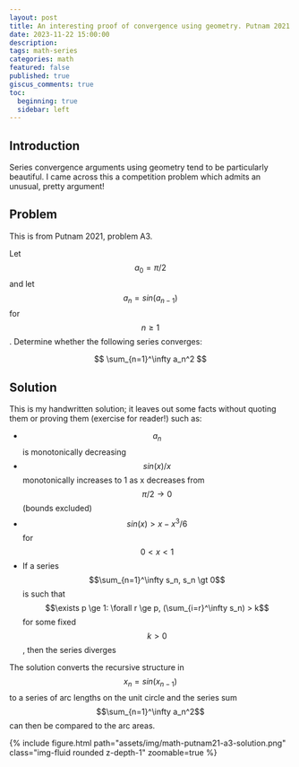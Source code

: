 ```yaml
---
layout: post
title: An interesting proof of convergence using geometry. Putnam 2021 A3.
date: 2023-11-22 15:00:00
description: 
tags: math-series
categories: math
featured: false
published: true
giscus_comments: true
toc:
  beginning: true
  sidebar: left
---
```


## Introduction

Series convergence arguments using geometry tend to be particularly beautiful. I came across this a competition problem which admits an unusual, pretty argument!

## Problem

This is from Putnam 2021, problem A3.

Let $$a_0 = \pi/2$$ and let $$a_n = sin(a_{n-1})$$ for $$n \ge 1$$. Determine whether the following series converges:

$$
\sum_{n=1}^\infty a_n^2
$$

## Solution

This is my handwritten solution; it leaves out some facts without quoting them or proving them (exercise for reader!) such as:
* $$a_n$$ is monotonically decreasing
* $$sin(x)/x$$ monotonically increases to 1 as x decreases from $$\pi/2 \to 0$$ (bounds excluded)
* $$sin(x) \gt x - x^3/6$$ for $$ 0 \lt x \lt 1 $$
* If a series $$\sum_{n=1}^\infty s_n, s_n \gt 0$$ is such that $$\exists p \ge 1: \forall r \ge p, (\sum_{i=r}^\infty s_n) > k$$ for some fixed $$k \gt 0$$, then the series diverges

The solution converts the recursive structure in $$x_n = sin(x_{n-1})$$ to a series of arc lengths on the unit circle and the series sum $$\sum_{n=1}^\infty a_n^2$$ can then be compared to the arc areas.

{% include figure.html path="assets/img/math-putnam21-a3-solution.png" class="img-fluid rounded z-depth-1" zoomable=true %}

